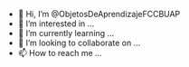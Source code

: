 - 👋 Hi, I’m @ObjetosDeAprendizajeFCCBUAP
- 👀 I’m interested in ...
- 🌱 I’m currently learning ...
- 💞️ I’m looking to collaborate on ...
- 📫 How to reach me ...

<!---
ObjetosDeAprendizajeFCCBUAP/ObjetosDeAprendizajeFCCBUAP is a ✨ special ✨ repository because its `README.md` (this file) appears on your GitHub profile.
You can click the Preview link to take a look at your changes.
--->
